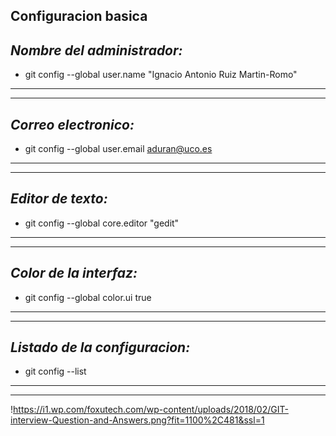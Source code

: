 **Configuracion basica**
---
*Nombre del administrador:*
---
* git  config  --global  user.name "Ignacio Antonio Ruiz Martin-Romo"
---
---
*Correo electronico:*
---
* git  config  --global  user.email  aduran@uco.es
---
---
*Editor de texto:*
---
* git  config  --global  core.editor "gedit"
---
---
*Color de la interfaz:*
---
* git  config  --global  color.ui true
---
---
*Listado de la configuracion:*
---
* git  config  --list
---
---
!https://i1.wp.com/foxutech.com/wp-content/uploads/2018/02/GIT-interview-Question-and-Answers.png?fit=1100%2C481&ssl=1
